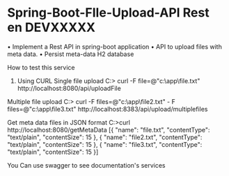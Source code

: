 ﻿
# Spring-Boot-FIle-Upload-API Rest en DEVXXXXX
•	Implement a Rest API in spring-boot application
•	API to upload files with meta data.
•	Persist meta-data H2 database

How to test this service

1. Using CURL
Single file upload
C:\> curl -F file=@"c:\app\file.txt" http://localhost:8080/api/uploadFile

Multiple file upload
C:\> curl -F files=@"c:\app\file2.txt" - F files=@"c:\app\file3.txt" http://localhost:8383/api/upload/multiplefiles

Get meta data files in JSON format
C:\>curl http://localhost:8080/getMetaData
[{
	"name": "file.txt",
	"contentType": "text/plain",
	"contentSize": 15
}, {
	"name": "file2.txt",
	"contentType": "text/plain",
	"contentSize": 15
}, {
	"name": "file3.txt",
	"contentType": "text/plain",
	"contentSize": 15
}]

You Can use swagger to see documentation's services
